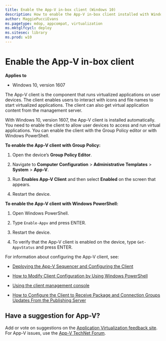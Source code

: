 ```yaml
---
title: Enable the App-V in-box client (Windows 10)
description: How to enable the App-V in-box client installed with Windows 10.
author: MaggiePucciEvans
ms.pagetype: mdop, appcompat, virtualization
ms.mktglfcycl: deploy
ms.sitesec: library
ms.prod: w10
---
```


# Enable the App-V in-box client

**Applies to**
-   Windows 10, version 1607

The App-V client is the component that runs virtualized applications on user devices. The client enables users to interact with icons and file names to start virtualized applications. The client can also get virtual application content from the management server.

With Windows 10, version 1607, the App-V client is installed automatically. You need to enable the client to allow user devices to access and run virtual applications. You can enable the client with the Group Policy editor or with Windows PowerShell.

**To enable the App-V client with Group Policy:**

1.  Open the device’s **Group Policy Editor**.

2.  Navigate to **Computer Configuration** > **Administrative Templates** > **System** > **App-V**.

3.  Run **Enables App-V Client** and then select **Enabled** on the screen that appears.

4.  Restart the device.

**To enable the App-V client with Windows PowerShell:**

1.  Open Windows PowerShell.

2.  Type `Enable-Appv` and press ENTER.

3.  Restart the device.

4.  To verify that the App-V client is enabled on the device, type `Get-AppvStatus` and press ENTER.


For information about configuring the App-V client, see:

- [Deploying the App-V Sequencer and Configuring the Client](appv-deploying-the-appv-sequencer-and-client.md)

- [How to Modify Client Configuration by Using Windows PowerShell](appv-modify-client-configuration-with-powershell.md)

- [Using the client management console](appv-using-the-client-management-console.md)

- [How to Configure the Client to Receive Package and Connection Groups Updates From the Publishing Server](appv-configure-the-client-to-receive-updates-from-the-publishing-server.md) 

## Have a suggestion for App-V?

Add or vote on suggestions on the [Application Virtualization feedback site](http://appv.uservoice.com/forums/280448-microsoft-application-virtualization).<br>For App-V issues, use the [App-V TechNet Forum](https://social.technet.microsoft.com/Forums/en-US/home?forum=mdopappv).
